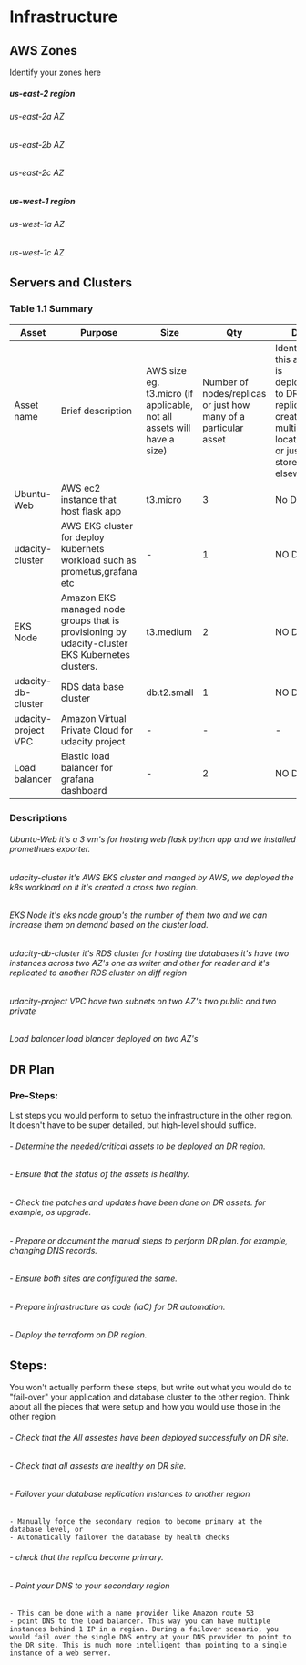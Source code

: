 # Infrastructure

## AWS Zones
Identify your zones here
##### us-east-2 region 
###### us-east-2a AZ
###### us-east-2b AZ
###### us-east-2c AZ
  ##### us-west-1 region
###### us-west-1a AZ
###### us-west-1c AZ

## Servers and Clusters

### Table 1.1 Summary
| Asset               | Purpose                                                                                         | Size                                                                   | Qty                                                             | DR                                                                                                           |
|---------------------|-------------------------------------------------------------------------------------------------|------------------------------------------------------------------------|-----------------------------------------------------------------|--------------------------------------------------------------------------------------------------------------|
| Asset name          | Brief description                                                                               | AWS size eg. t3.micro (if applicable, not all assets will have a size) | Number of nodes/replicas or just how many of a particular asset | Identify if this asset is deployed to DR, replicated, created in multiple locations or just stored elsewhere |
| Ubuntu-Web          | AWS ec2 instance that host flask app                                                            | t3.micro                                                               | 3                                                               | No DR                                                                                                        |
| udacity-cluster     | AWS EKS cluster for deploy kubernets workload such as prometus,grafana etc                      | -                                                                      | 1                                                               | NO DR                                                                                                        |
| EKS Node            | Amazon EKS managed node groups that is provisioning by udacity-cluster EKS Kubernetes clusters. | t3.medium                                                              | 2                                                               | NO DR                                                                                                        |
| udacity-db-cluster  | RDS data base cluster                                                                           | db.t2.small                                                            | 1                                                               | NO DR                                                                                                        |
| udacity-project VPC | Amazon Virtual Private Cloud for udacity project                                                | -                                                                      | -                                                               | -                                                                                                            |
| Load balancer       | Elastic load balancer for grafana dashboard                                                     | -                                                                      | 2                                                               | NO DR                                                                                                        |







### Descriptions
###### Ubuntu-Web it's a 3 vm's for hosting web flask python app and we installed promethues exporter.
###### udacity-cluster it's AWS EKS cluster and manged by AWS, we deployed the k8s workload on it it's created a cross two region.
###### EKS Node it's eks node group's the number of them two and we can increase them on demand based on the cluster load.
###### udacity-db-cluster it's RDS cluster for hosting the databases it's have two instances across two AZ's one as writer and other for reader and it's replicated to another RDS cluster on diff region 
###### udacity-project VPC have two subnets on two AZ's two public and two private
###### Load balancer load blancer deployed on two AZ's


## DR Plan
### Pre-Steps:
List steps you would perform to setup the infrastructure in the other region. It doesn't have to be super detailed, but high-level should suffice.
###### - Determine the needed/critical assets to be deployed on DR region.
###### - Ensure that the status of the assets is healthy.
###### - Check the patches and updates have been done on DR assets. for example, os upgrade.
###### - Prepare or document the manual steps to perform DR plan. for example, changing DNS records.    
###### - Ensure both sites are configured the same.
###### - Prepare infrastructure as code (IaC) for DR automation.
###### - Deploy the terraform on DR region.

## Steps:
You won't actually perform these steps, but write out what you would do to "fail-over" your application and database cluster to the other region. Think about all the pieces that were setup and how you would use those in the other region
###### - Check that the All assestes have been deployed successfully on DR site.
###### - Check that all assests are healthy on DR site.
###### - Failover your database replication instances to another region
    - Manually force the secondary region to become primary at the database level, or
    - Automatically failover the database by health checks
###### - check that the replica become primary.
###### - Point your DNS to your secondary region
    - This can be done with a name provider like Amazon route 53
    - point DNS to the load balancer. This way you can have multiple instances behind 1 IP in a region. During a failover scenario, you would fail over the single DNS entry at your DNS provider to point to the DR site. This is much more intelligent than pointing to a single instance of a web server.
